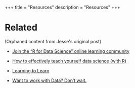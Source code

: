 +++
title = "Resources"
description = "Resources"
+++

# Related

(Orphaned content from Jesse's original post)

- [Join the “R for Data Science” online learning community](https://www.jessemaegan.com/post/join-the-r-for-data-science-online-learning-community/)

- [How to effectively teach yourself data science (with R)](https://www.jessemaegan.com/talk/ideas-dallas-data-science-2018/)

- [Learning to Learn](https://www.jessemaegan.com/post/learning-to-learn/)

- [Want to work with Data? Don’t wait.](https://www.jessemaegan.com/post/want-to-work-with-data-don-t-wait/)
